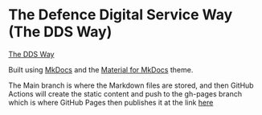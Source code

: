# The Defence Digital Service Way (The DDS Way)

[The DDS Way](https://defencedigital.github.io/dds-way/)

Built using [MkDocs](https://www.mkdocs.org/) and the 
[Material for MkDocs](https://squidfunk.github.io/mkdocs-material/) theme.

The Main branch is where the Markdown files are stored, and then GitHub Actions
will create the static content and push to the gh-pages branch which is where
GitHub Pages then publishes it at the link [here](https://defencedigital.github.io/dds-way/)